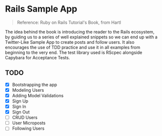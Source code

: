 # Rails Sample App

> Reference: Ruby on Rails Tutorial's Book, from Hartl

The idea behind the book is introducing the reader to the Rails ecosystem, by
guiding us to a series of well explained snippets so we can end up with a Twitter-Like
Sample App to create posts and follow users. It also encourages the use of TDD
practice and use it in all examples from beginning to the very end. The test
library used is RScpec alongside Capybara for Acceptance Tests.

## TODO

- [x] Bootstrapping the app
- [x] Modeling Users
- [x] Adding Model Validations
- [x] Sign Up
- [x] Sign In
- [x] Sign Out
- [ ] CRUD Users
- [ ] User Microposts
- [ ] Following Users
